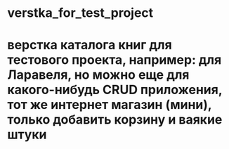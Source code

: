 # verstka_for_test_project
# верстка каталога книг для тестового проекта, например: для Ларавеля, но можно еще для какого-нибудь CRUD приложения, тот же интернет магазин (мини), только добавить корзину и ваякие штуки
